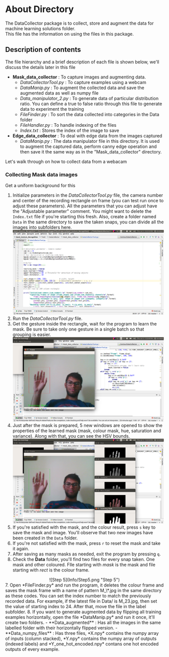 # About Directory
The DataCollector package is to collect, store and augment the data for machine learning solutions folder.<br>
This file has the information on using the files in this package.

## Description of contents
The file hierarchy and a brief description of each file is shown below, we'll discuss the details later in this file
- **Mask_data_collector** : To capture images and augmenting data.
  - *DataCollectorTool.py* : To capture examples using a webcam
  - *DataManip.py* : To augment the collected data and save the augmented data as well as numpy file
  - *Data_manipulator_2.py* : To generate data of particular distribution ratio. You can define a true to false ratio through this file to generate data to experiment the training
  - *FileFinder.py* : To sort the data collected into categories in the Data folder
  - *FileHandler.py* : To handle indexing of the files
  - *Index.txt* : Stores the index of the image to save
- **Edge_data_collector** : To deal with edge data from the images captured
    - *DataManip.py* : The data manipulator file in this directory. It is used to augment the captured data, perform canny edge operation and then save it the same way as in the "Mask_data_collector" directory.

Let's walk through on how to collect data from a webacam
### Collecting Mask data images
Get a uniform background for this
1. Initialize parameters in the *DataCollectorTool.py* file, the camera number and center of the recording rectangle on frame (you can test run once to adjust these parameters). All the parameters that you can adjust have the "Adjustable parameter" comment. You might want to delete the `Index.txt` file if you're starting this fresh. Also, create a folder named `Data` in the same directory to save the taken snaps, you can divide all the images into subfolders here.
![Step 1](Info/Step1.png "Step 1")
2. Run the *DataCollectorTool.py* file.
3. Get the gesture inside the rectangle, wait for the program to learn the mask. Be sure to take only one gesture in a single batch so that grouping is easier.
![Step 2 and 3](Info/Step2_3.png "Step 2 and 3")
4. Just after the mask is prepared, 5 new windows are opened to show the properties of the learned mask (mask, colour mask, hue, saturation and variance). Along with that, you can see the HSV bounds.
![Step 4](Info/Step4.png "Step 4")
  1. If you're satisfied with the mask, and the colour result, press `s` key to save the mask and image. You'll observe that two new images have been created in the `Data` folder.
  2. If you're not satisfied with the mask, press `r` to reset the mask and take it again.
5. After saving as many masks as needed, exit the program by pressing `q`.
6. Check the **Data** folder, you'll find two files for every snap taken. One mask and other coloured. FIle starting with _mask_ is the mask and file starting with _rect_ is the colour frame.<br>
<center> ![Step 5](Info/Step5.png "Step 5") </center>
7. Open *FileFinder.py* and run the program, it deletes the colour frame and saves the mask frame with a name of pattern M_\*.jpg in the same directory as these codes. You can set the index number to match the previously recorded data. For example, if the latest file in Data/<Your classification folder> is M_23.jpg, then set the value of starting index to 24. After that, move the file in the label subfolder.
8. If you want to generate augmented data by flipping all training examples horizontally, open the file *DataManip.py* and run it once, it'll create two folders.
  - **Data_augmented** : Has all the images in the same labelled folder with their horizontally flipped version.
  - **Data_numpy_files** : Has three files, *X.npy* contains the numpy array of inputs (column stacked), *Y.npy* contains the numpy array of outputs (indexed labels) and *Y_one_hot_encoded.npy* contans one hot encoded outputs of every example.
